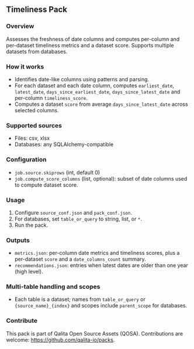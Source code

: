 ## Timeliness Pack

### Overview
Assesses the freshness of date columns and computes per-column and per-dataset timeliness metrics and a dataset score. Supports multiple datasets from databases.

### How it works
- Identifies date-like columns using patterns and parsing.
- For each dataset and each date column, computes `earliest_date`, `latest_date`, `days_since_earliest_date`, `days_since_latest_date` and per-column `timeliness_score`.
- Computes a dataset `score` from average `days_since_latest_date` across selected columns.

### Supported sources
- Files: csv, xlsx
- Databases: any SQLAlchemy-compatible

### Configuration
- `job.source.skiprows` (int, default 0)
- `job.compute_score_columns` (list, optional): subset of date columns used to compute dataset score.

### Usage
1) Configure `source_conf.json` and `pack_conf.json`.
2) For databases, set `table_or_query` to string, list, or `*`.
3) Run the pack.

### Outputs
- `metrics.json`: per-column date metrics and timeliness scores, plus a per-dataset `score` and a `date_columns_count` summary.
- `recommendations.json`: entries when latest dates are older than one year (high level).

### Multi-table handling and scopes
- Each table is a dataset; names from `table_or_query` or `{source_name}_{index}` and scopes include `parent_scope` for databases.

### Contribute
This pack is part of Qalita Open Source Assets (QOSA). Contributions are welcome: https://github.com/qalita-io/packs.
